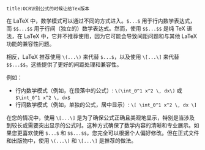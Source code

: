```ad-note
title:OCR识别公式的时候让给Tex版本
```
在 LaTeX 中，数学模式可以通过不同的方式进入。`$...$` 用于行内数学表达式，而 `$$...$$` 用于行间（独立的）数学表达式。然而，使用 `$$...$$` 是纯 TeX 语法，在 LaTeX 中，它并不推荐使用，因为它可能会导致间距问题和与其他 LaTeX 功能的兼容性问题。

相反，LaTeX 推荐使用 `\(...\)` 来代替 `$...$`，以及使用 `\[...\]` 来代替 `$$...$$`。这些提供了更好的间距处理和兼容性。

例如：
- 行内数学模式（例如，在段落中的公式）: `\(\int_0^1 x^2 \, dx\)` 或 `$\int_0^1 x^2 \, dx$`
- 行间数学模式（例如，单独的公式，居中显示）: `\[ \int_0^1 x^2 \, dx \]`

在您的情况中，使用 `\[...\]` 是为了确保公式正确且美观地显示，特别是当涉及到较长或需要突出显示的公式时。这种方式确保了数学内容的清晰和专业展示。如果您更喜欢使用 `$...$` 和 `$$...$$`，您完全可以根据个人偏好修改。但在正式文件和出版物中，使用 `\(...\)` 和 `\[...\]` 是推荐的做法。